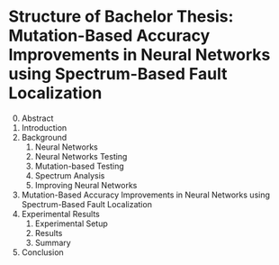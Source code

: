 # Structure of Bachelor Thesis: Mutation-Based Accuracy Improvements in Neural Networks using Spectrum-Based Fault Localization

0. Abstract
1. Introduction
2. Background
   1. Neural Networks
   2. Neural Networks Testing
   3. Mutation-based Testing
   4. Spectrum Analysis
   5. Improving Neural Networks
3. Mutation-Based Accuracy Improvements in Neural Networks using Spectrum-Based Fault Localization
4. Experimental Results
   1. Experimental Setup
   2. Results
   3. Summary
5. Conclusion